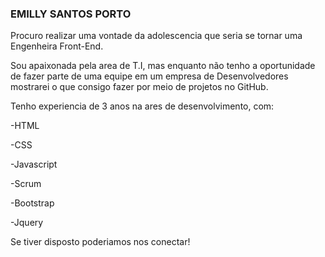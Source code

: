 ### EMILLY SANTOS PORTO

Procuro realizar uma vontade da adolescencia que seria se tornar uma Engenheira Front-End.

Sou apaixonada pela area de T.I, mas enquanto não tenho a oportunidade de fazer parte de uma equipe em um empresa
de Desenvolvedores mostrarei o que consigo fazer por meio de projetos no GitHub.

Tenho experiencia de 3 anos na ares de desenvolvimento, com:

-HTML

-CSS

-Javascript

-Scrum

-Bootstrap

-Jquery

Se tiver disposto poderiamos nos conectar!
